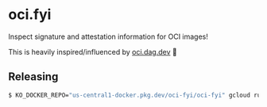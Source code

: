 # oci.fyi

Inspect signature and attestation information for OCI images!

This is heavily inspired/influenced by [oci.dag.dev](https://oci.dag.dev) 🫶

## Releasing

```sh
$ KO_DOCKER_REPO="us-central1-docker.pkg.dev/oci-fyi/oci-fyi" gcloud run deploy oci-fyi --region=us-central1 --image $(ko build -B .)
```
